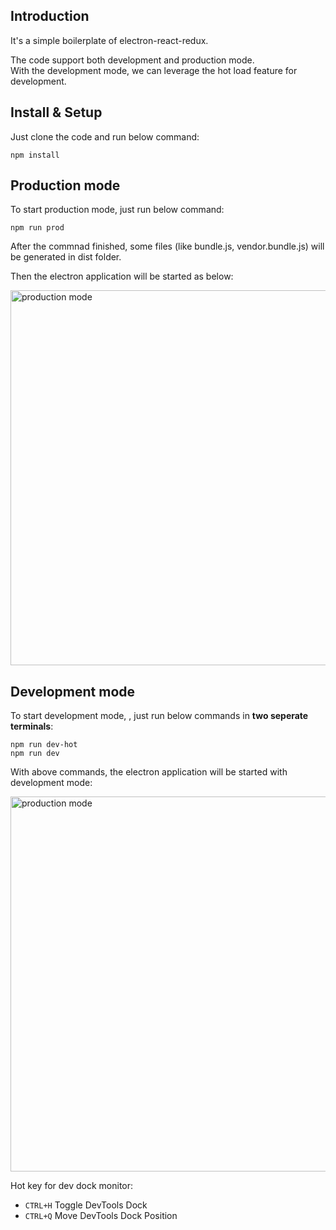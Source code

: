 ## Introduction

It's a simple boilerplate of electron-react-redux.   

The code support both development and production mode.  
With the development mode, we can leverage the hot load feature for development.



## Install & Setup

Just clone the code and run below command:

	npm install



## Production mode

To start production mode, just run below command:

	npm run prod

After the commnad finished, some files (like bundle.js, vendor.bundle.js) will be generated in dist folder.

Then the electron application will be started as below:

<img alt="production mode" src="https://cloud.githubusercontent.com/assets/5880320/18953871/096ed6a6-8683-11e6-948b-6eaaa98db173.png" width="600px" />


## Development mode

To start development mode, , just run below commands in **two seperate terminals**:

	npm run dev-hot
	npm run dev

With above commands, the electron application will be started with development mode:

<img alt="production mode" src="https://cloud.githubusercontent.com/assets/5880320/18954594/4aed9e70-8686-11e6-8d92-7d27bc3524d7.png" width="600px" />

Hot key for dev dock monitor:

- `CTRL+H` Toggle DevTools Dock
- `CTRL+Q` Move DevTools Dock Position
